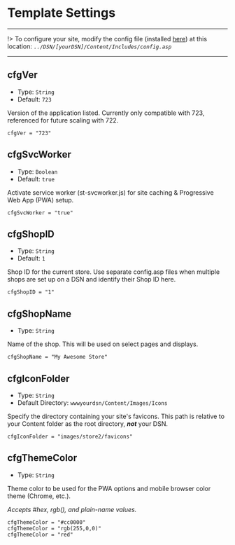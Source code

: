 # Template Settings
---
!> To configure your site, modify the config file (installed [here](/setup?id=installation)) at this location: *`../DSN/[yourDSN]/Content/Includes/config.asp`*

---

## cfgVer
- Type: `String`
- Default: `723`

Version of the application listed. Currently only compatible with 723, referenced for future scaling with 722.

    cfgVer = "723"


## cfgSvcWorker
- Type: `Boolean`
- Default: `true`

Activate service worker (st-svcworker.js) for site caching & Progressive Web App (PWA) setup.

    cfgSvcWorker = "true"

## cfgShopID
- Type: `String`
- Default: `1`

Shop ID for the current store. Use separate config.asp files when multiple shops are set up on a DSN and identify their Shop ID here.

    cfgShopID = "1"

## cfgShopName
- Type: `String`

Name of the shop. This will be used on select pages and displays.

    cfgShopName = "My Awesome Store"

## cfgIconFolder
- Type: `String`
- Default Directory: `wwwyourdsn/Content/Images/Icons`

Specify the directory containing your site's favicons. This path is relative to your Content folder as the root directory, ___not___ your DSN.

    cfgIconFolder = "images/store2/favicons"

## cfgThemeColor
- Type: `String`

Theme color to be used for the PWA options and mobile browser color theme (Chrome, etc.). 

*Accepts #hex, rgb(), and plain-name values.*
    
    cfgThemeColor = "#cc0000"
    cfgThemeColor = "rgb(255,0,0)"
    cfgThemeColor = "red"
